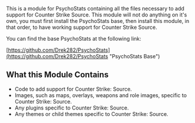 This is a module for PsychoStats containing all the files necessary to add support for Counter Strike Source.  This module will not do anything on it's own, you must first install the PsychoStats base, then install this module, in that order, to have working support for Counter Strike Source.

You can find the base PsychoStats at the following link:

[https://github.com/Drek282/PsychoStats](https://github.com/Drek282/PsychoStats "PsychoStats Base")


## **What this Module Contains**

* Code to add support for Counter Strike: Source.
* Images, such as maps, overlays, weapons and role images, specific to Counter Strike: Source.
* Any plugins specific to Counter Strike: Source.
* Any themes or child themes specific to Counter Strike: Source.

